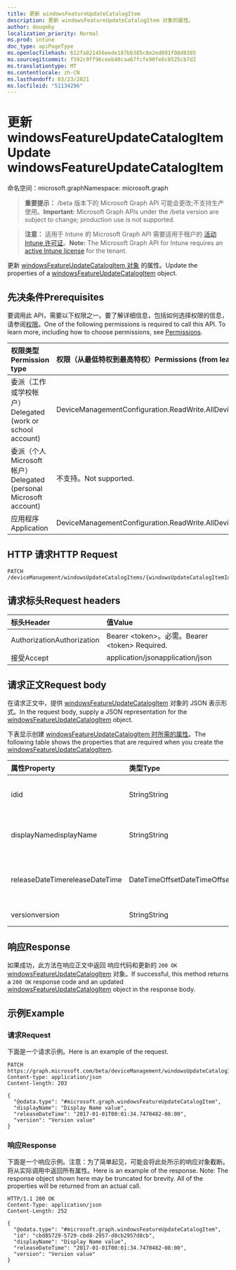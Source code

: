 ```yaml
---
title: 更新 windowsFeatureUpdateCatalogItem
description: 更新 windowsFeatureUpdateCatalogItem 对象的属性。
author: dougeby
localization_priority: Normal
ms.prod: intune
doc_type: apiPageType
ms.openlocfilehash: 612fa821456eede187bb385c8e2ed091f08d8385
ms.sourcegitcommit: f592c9ff96ceeb40caa67fcfe90fe6c8525cb7d2
ms.translationtype: MT
ms.contentlocale: zh-CN
ms.lasthandoff: 03/23/2021
ms.locfileid: "51134296"
---
```

# <a name="update-windowsfeatureupdatecatalogitem"></a><span data-ttu-id="e8393-103">更新 windowsFeatureUpdateCatalogItem</span><span class="sxs-lookup"><span data-stu-id="e8393-103">Update windowsFeatureUpdateCatalogItem</span></span>

<span data-ttu-id="e8393-104">命名空间：microsoft.graph</span><span class="sxs-lookup"><span data-stu-id="e8393-104">Namespace: microsoft.graph</span></span>

> <span data-ttu-id="e8393-105">**重要提示：** /beta 版本下的 Microsoft Graph API 可能会更改;不支持生产使用。</span><span class="sxs-lookup"><span data-stu-id="e8393-105">**Important:** Microsoft Graph APIs under the /beta version are subject to change; production use is not supported.</span></span>

> <span data-ttu-id="e8393-106">**注意：** 适用于 Intune 的 Microsoft Graph API 需要适用于租户的 [活动 Intune 许可证](https://go.microsoft.com/fwlink/?linkid=839381)。</span><span class="sxs-lookup"><span data-stu-id="e8393-106">**Note:** The Microsoft Graph API for Intune requires an [active Intune license](https://go.microsoft.com/fwlink/?linkid=839381) for the tenant.</span></span>

<span data-ttu-id="e8393-107">更新 [windowsFeatureUpdateCatalogItem 对象](../resources/intune-softwareupdate-windowsfeatureupdatecatalogitem.md) 的属性。</span><span class="sxs-lookup"><span data-stu-id="e8393-107">Update the properties of a [windowsFeatureUpdateCatalogItem](../resources/intune-softwareupdate-windowsfeatureupdatecatalogitem.md) object.</span></span>

## <a name="prerequisites"></a><span data-ttu-id="e8393-108">先决条件</span><span class="sxs-lookup"><span data-stu-id="e8393-108">Prerequisites</span></span>
<span data-ttu-id="e8393-p101">要调用此 API，需要以下权限之一。要了解详细信息，包括如何选择权限的信息，请参阅[权限](/graph/permissions-reference)。</span><span class="sxs-lookup"><span data-stu-id="e8393-p101">One of the following permissions is required to call this API. To learn more, including how to choose permissions, see [Permissions](/graph/permissions-reference).</span></span>

|<span data-ttu-id="e8393-111">权限类型</span><span class="sxs-lookup"><span data-stu-id="e8393-111">Permission type</span></span>|<span data-ttu-id="e8393-112">权限（从最低特权到最高特权）</span><span class="sxs-lookup"><span data-stu-id="e8393-112">Permissions (from least to most privileged)</span></span>|
|:---|:---|
|<span data-ttu-id="e8393-113">委派（工作或学校帐户）</span><span class="sxs-lookup"><span data-stu-id="e8393-113">Delegated (work or school account)</span></span>|<span data-ttu-id="e8393-114">DeviceManagementConfiguration.ReadWrite.All</span><span class="sxs-lookup"><span data-stu-id="e8393-114">DeviceManagementConfiguration.ReadWrite.All</span></span>|
|<span data-ttu-id="e8393-115">委派（个人 Microsoft 帐户）</span><span class="sxs-lookup"><span data-stu-id="e8393-115">Delegated (personal Microsoft account)</span></span>|<span data-ttu-id="e8393-116">不支持。</span><span class="sxs-lookup"><span data-stu-id="e8393-116">Not supported.</span></span>|
|<span data-ttu-id="e8393-117">应用程序</span><span class="sxs-lookup"><span data-stu-id="e8393-117">Application</span></span>|<span data-ttu-id="e8393-118">DeviceManagementConfiguration.ReadWrite.All</span><span class="sxs-lookup"><span data-stu-id="e8393-118">DeviceManagementConfiguration.ReadWrite.All</span></span>|

## <a name="http-request"></a><span data-ttu-id="e8393-119">HTTP 请求</span><span class="sxs-lookup"><span data-stu-id="e8393-119">HTTP Request</span></span>
<!-- {
  "blockType": "ignored"
}
-->
``` http
PATCH /deviceManagement/windowsUpdateCatalogItems/{windowsUpdateCatalogItemId}
```

## <a name="request-headers"></a><span data-ttu-id="e8393-120">请求标头</span><span class="sxs-lookup"><span data-stu-id="e8393-120">Request headers</span></span>
|<span data-ttu-id="e8393-121">标头</span><span class="sxs-lookup"><span data-stu-id="e8393-121">Header</span></span>|<span data-ttu-id="e8393-122">值</span><span class="sxs-lookup"><span data-stu-id="e8393-122">Value</span></span>|
|:---|:---|
|<span data-ttu-id="e8393-123">Authorization</span><span class="sxs-lookup"><span data-stu-id="e8393-123">Authorization</span></span>|<span data-ttu-id="e8393-124">Bearer &lt;token&gt;。必需。</span><span class="sxs-lookup"><span data-stu-id="e8393-124">Bearer &lt;token&gt; Required.</span></span>|
|<span data-ttu-id="e8393-125">接受</span><span class="sxs-lookup"><span data-stu-id="e8393-125">Accept</span></span>|<span data-ttu-id="e8393-126">application/json</span><span class="sxs-lookup"><span data-stu-id="e8393-126">application/json</span></span>|

## <a name="request-body"></a><span data-ttu-id="e8393-127">请求正文</span><span class="sxs-lookup"><span data-stu-id="e8393-127">Request body</span></span>
<span data-ttu-id="e8393-128">在请求正文中，提供 [windowsFeatureUpdateCatalogItem](../resources/intune-softwareupdate-windowsfeatureupdatecatalogitem.md) 对象的 JSON 表示形式。</span><span class="sxs-lookup"><span data-stu-id="e8393-128">In the request body, supply a JSON representation for the [windowsFeatureUpdateCatalogItem](../resources/intune-softwareupdate-windowsfeatureupdatecatalogitem.md) object.</span></span>

<span data-ttu-id="e8393-129">下表显示创建 [windowsFeatureUpdateCatalogItem 时所需的属性](../resources/intune-softwareupdate-windowsfeatureupdatecatalogitem.md)。</span><span class="sxs-lookup"><span data-stu-id="e8393-129">The following table shows the properties that are required when you create the [windowsFeatureUpdateCatalogItem](../resources/intune-softwareupdate-windowsfeatureupdatecatalogitem.md).</span></span>

|<span data-ttu-id="e8393-130">属性</span><span class="sxs-lookup"><span data-stu-id="e8393-130">Property</span></span>|<span data-ttu-id="e8393-131">类型</span><span class="sxs-lookup"><span data-stu-id="e8393-131">Type</span></span>|<span data-ttu-id="e8393-132">说明</span><span class="sxs-lookup"><span data-stu-id="e8393-132">Description</span></span>|
|:---|:---|:---|
|<span data-ttu-id="e8393-133">id</span><span class="sxs-lookup"><span data-stu-id="e8393-133">id</span></span>|<span data-ttu-id="e8393-134">String</span><span class="sxs-lookup"><span data-stu-id="e8393-134">String</span></span>|<span data-ttu-id="e8393-135">目录项 ID。继承自 [windowsUpdateCatalogItem](../resources/intune-softwareupdate-windowsupdatecatalogitem.md)</span><span class="sxs-lookup"><span data-stu-id="e8393-135">The catalog item id. Inherited from [windowsUpdateCatalogItem](../resources/intune-softwareupdate-windowsupdatecatalogitem.md)</span></span>|
|<span data-ttu-id="e8393-136">displayName</span><span class="sxs-lookup"><span data-stu-id="e8393-136">displayName</span></span>|<span data-ttu-id="e8393-137">String</span><span class="sxs-lookup"><span data-stu-id="e8393-137">String</span></span>|<span data-ttu-id="e8393-138">目录显示名称列表。</span><span class="sxs-lookup"><span data-stu-id="e8393-138">The display name for the catalog item.</span></span> <span data-ttu-id="e8393-139">继承自 [windowsUpdateCatalogItem](../resources/intune-softwareupdate-windowsupdatecatalogitem.md)</span><span class="sxs-lookup"><span data-stu-id="e8393-139">Inherited from [windowsUpdateCatalogItem](../resources/intune-softwareupdate-windowsupdatecatalogitem.md)</span></span>|
|<span data-ttu-id="e8393-140">releaseDateTime</span><span class="sxs-lookup"><span data-stu-id="e8393-140">releaseDateTime</span></span>|<span data-ttu-id="e8393-141">DateTimeOffset</span><span class="sxs-lookup"><span data-stu-id="e8393-141">DateTimeOffset</span></span>|<span data-ttu-id="e8393-142">目录项的发布日期 继承自 [windowsUpdateCatalogItem](../resources/intune-softwareupdate-windowsupdatecatalogitem.md)</span><span class="sxs-lookup"><span data-stu-id="e8393-142">The date the catalog item was released Inherited from [windowsUpdateCatalogItem](../resources/intune-softwareupdate-windowsupdatecatalogitem.md)</span></span>|
|<span data-ttu-id="e8393-143">version</span><span class="sxs-lookup"><span data-stu-id="e8393-143">version</span></span>|<span data-ttu-id="e8393-144">String</span><span class="sxs-lookup"><span data-stu-id="e8393-144">String</span></span>|<span data-ttu-id="e8393-145">功能更新版本</span><span class="sxs-lookup"><span data-stu-id="e8393-145">The feature update version</span></span>|



## <a name="response"></a><span data-ttu-id="e8393-146">响应</span><span class="sxs-lookup"><span data-stu-id="e8393-146">Response</span></span>
<span data-ttu-id="e8393-147">如果成功，此方法在响应正文中返回 响应代码和更新的 `200 OK` [windowsFeatureUpdateCatalogItem](../resources/intune-softwareupdate-windowsfeatureupdatecatalogitem.md) 对象。</span><span class="sxs-lookup"><span data-stu-id="e8393-147">If successful, this method returns a `200 OK` response code and an updated [windowsFeatureUpdateCatalogItem](../resources/intune-softwareupdate-windowsfeatureupdatecatalogitem.md) object in the response body.</span></span>

## <a name="example"></a><span data-ttu-id="e8393-148">示例</span><span class="sxs-lookup"><span data-stu-id="e8393-148">Example</span></span>

### <a name="request"></a><span data-ttu-id="e8393-149">请求</span><span class="sxs-lookup"><span data-stu-id="e8393-149">Request</span></span>
<span data-ttu-id="e8393-150">下面是一个请求示例。</span><span class="sxs-lookup"><span data-stu-id="e8393-150">Here is an example of the request.</span></span>
``` http
PATCH https://graph.microsoft.com/beta/deviceManagement/windowsUpdateCatalogItems/{windowsUpdateCatalogItemId}
Content-type: application/json
Content-length: 203

{
  "@odata.type": "#microsoft.graph.windowsFeatureUpdateCatalogItem",
  "displayName": "Display Name value",
  "releaseDateTime": "2017-01-01T00:01:34.7470482-08:00",
  "version": "Version value"
}
```

### <a name="response"></a><span data-ttu-id="e8393-151">响应</span><span class="sxs-lookup"><span data-stu-id="e8393-151">Response</span></span>
<span data-ttu-id="e8393-p103">下面是一个响应示例。注意：为了简单起见，可能会将此处所示的响应对象截断。将从实际调用中返回所有属性。</span><span class="sxs-lookup"><span data-stu-id="e8393-p103">Here is an example of the response. Note: The response object shown here may be truncated for brevity. All of the properties will be returned from an actual call.</span></span>
``` http
HTTP/1.1 200 OK
Content-Type: application/json
Content-Length: 252

{
  "@odata.type": "#microsoft.graph.windowsFeatureUpdateCatalogItem",
  "id": "cbd85729-5729-cbd8-2957-d8cb2957d8cb",
  "displayName": "Display Name value",
  "releaseDateTime": "2017-01-01T00:01:34.7470482-08:00",
  "version": "Version value"
}
```




